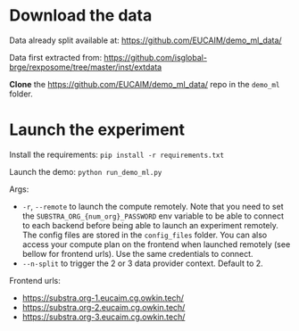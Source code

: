 # Download the data

Data already split available at: <https://github.com/EUCAIM/demo_ml_data/>

Data first extracted from: <https://github.com/isglobal-brge/rexposome/tree/master/inst/extdata>

**Clone** the <https://github.com/EUCAIM/demo_ml_data/> repo in the `demo_ml` folder.

# Launch the experiment

Install the requirements: `pip install -r requirements.txt`

Launch the demo: `python run_demo_ml.py`

Args:

- `-r`, `--remote` to launch the compute remotely. Note that you need to set the `SUBSTRA_ORG_{num_org}_PASSWORD` env variable to be able to connect to each backend before being able to launch an experiment remotely. The config files are stored in the `config_files` folder. You can also access your compute plan on the frontend when launched remotely (see bellow for frontend urls). Use the same credentials to connect.
- `--n-split` to trigger the 2 or 3 data provider context. Default to 2.

Frontend urls:

- <https://substra.org-1.eucaim.cg.owkin.tech/>
- <https://substra.org-2.eucaim.cg.owkin.tech/>
- <https://substra.org-3.eucaim.cg.owkin.tech/>
